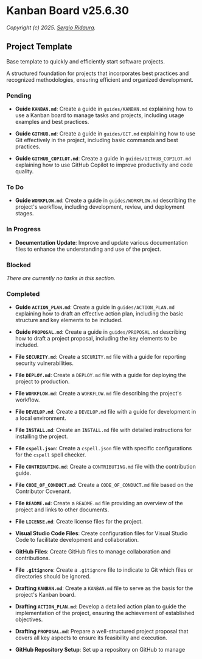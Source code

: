# Kanban Board v25.6.30

_Copyright (c) 2025. [Sergio Ridaura](https://github.com/sergio-ridaura)._

## Project Template

Base template to quickly and efficiently start software projects.

A structured foundation for projects that incorporates best practices and recognized methodologies, ensuring efficient and organized development.

### Pending

- **Guide `KANBAN.md`**: Create a guide in `guides/KANBAN.md` explaining how to use a Kanban board to manage tasks and projects, including usage examples and best practices.

- **Guide `GITHUB.md`**: Create a guide in `guides/GIT.md` explaining how to use Git effectively in the project, including basic commands and best practices.

- **Guide `GITHUB_COPILOT.md`**: Create a guide in `guides/GITHUB_COPILOT.md` explaining how to use GitHub Copilot to improve productivity and code quality.

### To Do

- **Guide `WORKFLOW.md`**: Create a guide in `guides/WORKFLOW.md` describing the project's workflow, including development, review, and deployment stages.

### In Progress

- **Documentation Update**: Improve and update various documentation files to enhance the understanding and use of the project.

### Blocked

_There are currently no tasks in this section._

### Completed

- **Guide `ACTION_PLAN.md`**: Create a guide in `guides/ACTION_PLAN.md` explaining how to draft an effective action plan, including the basic structure and key elements to be included.

- **Guide `PROPOSAL.md`**: Create a guide in `guides/PROPOSAL.md` describing how to draft a project proposal, including the key elements to be included.

- **File `SECURITY.md`**: Create a `SECURITY.md` file with a guide for reporting security vulnerabilities.

- **File `DEPLOY.md`**: Create a `DEPLOY.md` file with a guide for deploying the project to production.

- **File `WORKFLOW.md`**: Create a `WORKFLOW.md` file describing the project's workflow.

- **File `DEVELOP.md`**: Create a `DEVELOP.md` file with a guide for development in a local environment.

- **File `INSTALL.md`**: Create an `INSTALL.md` file with detailed instructions for installing the project.

- **File `cspell.json`**: Create a `cspell.json` file with specific configurations for the `cspell` spell checker.

- **File `CONTRIBUTING.md`**: Create a `CONTRIBUTING.md` file with the contribution guide.

- **File `CODE_OF_CONDUCT.md`**: Create a `CODE_OF_CONDUCT.md` file based on the Contributor Covenant.

- **File `README.md`**: Create a `README.md` file providing an overview of the project and links to other documents.

- **File `LICENSE.md`**: Create license files for the project.

- **Visual Studio Code Files**: Create configuration files for Visual Studio Code to facilitate development and collaboration.

- **GitHub Files**: Create GitHub files to manage collaboration and contributions.

- **File `.gitignore`**: Create a `.gitignore` file to indicate to Git which files or directories should be ignored.

- **Drafting `KANBAN.md`**: Create a `KANBAN.md` file to serve as the basis for the project's Kanban board.

- **Drafting `ACTION_PLAN.md`**: Develop a detailed action plan to guide the implementation of the project, ensuring the achievement of established objectives.

- **Drafting `PROPOSAL.md`**: Prepare a well-structured project proposal that covers all key aspects to ensure its feasibility and execution.

- **GitHub Repository Setup**: Set up a repository on GitHub to manage
